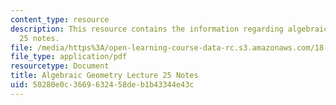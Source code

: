 ```yaml
---
content_type: resource
description: This resource contains the information regarding algebraic geometry lecture
  25 notes.
file: /media/https%3A/open-learning-course-data-rc.s3.amazonaws.com/18-725-algebraic-geometry-fall-2015/50280e0c3669632458deb1b43344e43c_MIT18_725F15_lec25.pdf
file_type: application/pdf
resourcetype: Document
title: Algebraic Geometry Lecture 25 Notes
uid: 50280e0c-3669-6324-58de-b1b43344e43c
---
```

